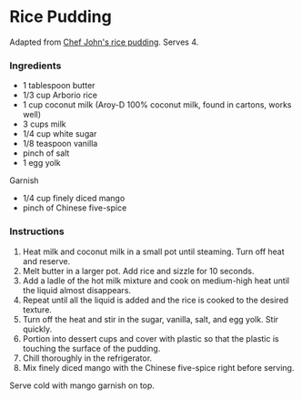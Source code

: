 # Rice Pudding

Adapted from [Chef John's rice pudding](http://foodwishes.blogspot.com/2012/03/coconut-milk-rice-pudding-with-fresh.html). Serves 4.

### Ingredients

- 1 tablespoon butter
- 1/3 cup Arborio rice
- 1 cup coconut milk (Aroy-D 100% coconut milk, found in cartons, works well)
- 3 cups milk
- 1/4 cup white sugar
- 1/8 teaspoon vanilla
- pinch of salt
- 1 egg yolk

Garnish
- 1/4 cup finely diced mango
- pinch of Chinese five-spice

### Instructions

1. Heat milk and coconut milk in a small pot until steaming. Turn off heat and reserve.
2. Melt butter in a larger pot. Add rice and sizzle for 10 seconds.
3. Add a ladle of the hot milk mixture and cook on medium-high heat until the liquid almost disappears.
4. Repeat until all the liquid is added and the rice is cooked to the desired texture.
5. Turn off the heat and stir in the sugar, vanilla, salt, and egg yolk. Stir quickly.
6. Portion into dessert cups and cover with plastic so that the plastic is touching the surface of the pudding.
7. Chill thoroughly in the refrigerator.
8. Mix finely diced mango with the Chinese five-spice right before serving.

Serve cold with mango garnish on top.
